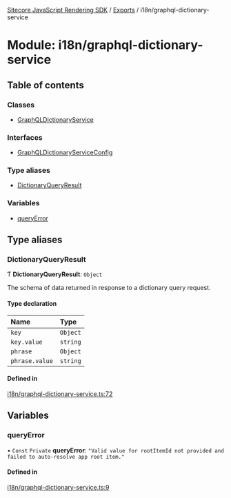 [Sitecore JavaScript Rendering SDK](../README.md) / [Exports](../modules.md) / i18n/graphql-dictionary-service

# Module: i18n/graphql-dictionary-service

## Table of contents

### Classes

- [GraphQLDictionaryService](../classes/i18n_graphql_dictionary_service.GraphQLDictionaryService.md)

### Interfaces

- [GraphQLDictionaryServiceConfig](../interfaces/i18n_graphql_dictionary_service.GraphQLDictionaryServiceConfig.md)

### Type aliases

- [DictionaryQueryResult](i18n_graphql_dictionary_service.md#dictionaryqueryresult)

### Variables

- [queryError](i18n_graphql_dictionary_service.md#queryerror)

## Type aliases

### DictionaryQueryResult

Ƭ **DictionaryQueryResult**: `Object`

The schema of data returned in response to a dictionary query request.

#### Type declaration

| Name | Type |
| :------ | :------ |
| `key` | `Object` |
| `key.value` | `string` |
| `phrase` | `Object` |
| `phrase.value` | `string` |

#### Defined in

[i18n/graphql-dictionary-service.ts:72](https://github.com/Sitecore/jss/blob/e49fd4cc/packages/sitecore-jss/src/i18n/graphql-dictionary-service.ts#L72)

## Variables

### queryError

• `Const` `Private` **queryError**: ``"Valid value for rootItemId not provided and failed to auto-resolve app root item."``

#### Defined in

[i18n/graphql-dictionary-service.ts:9](https://github.com/Sitecore/jss/blob/e49fd4cc/packages/sitecore-jss/src/i18n/graphql-dictionary-service.ts#L9)
